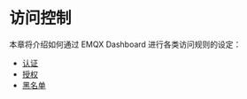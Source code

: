 # 访问控制

本章将介绍如何通过 EMQX Dashboard 进行各类访问规则的设定：

- [认证](./authn.md)
- [授权](./authz.md)
- [黑名单](./blacklist.md)





